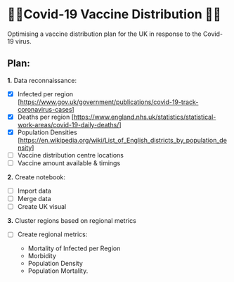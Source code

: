 # 🦠🧪Covid-19 Vaccine Distribution 🧪🦠
Optimising a vaccine distribution plan for the UK in response to the Covid-19 virus.

## Plan:
**1.** Data reconnaissance:

- [x] Infected per region
[https://www.gov.uk/government/publications/covid-19-track-coronavirus-cases]
- [x] Deaths per region
[https://www.england.nhs.uk/statistics/statistical-work-areas/covid-19-daily-deaths/]
- [x] Population Densities
[https://en.wikipedia.org/wiki/List_of_English_districts_by_population_density]
- [ ] Vaccine distribution centre locations
- [ ] Vaccine amount available & timings

**2.** Create notebook:

- [ ] Import data
- [ ] Merge data 
- [ ] Create UK visual

**3.** Cluster regions based on regional metrics

- [ ] Create regional metrics:

  - Mortality of Infected per Region
  - Morbidity
  - Population Density
  - Population Mortality.
